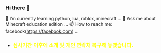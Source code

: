 ### Hi there 👋

<!--
**brendy/brendy** is a ✨ _special_ ✨ repository because its `README.md` (this file) appears on your GitHub profile.

Here are some ideas to get you started:

- 🔭 I’m currently working on ...
- 👯 I’m looking to collaborate on ...
- 🤔 I’m looking for help with ...
- 😄 Pronouns: ...
- ⚡ Fun fact: ...
-->

🌱  I’m currently learning python, lua, roblox, minecraft ...
💬  Ask me about Minecraft education edition ...
📫  How to reach me: facebook(https://facebook.com) ...

- ### <span style="color:yellow">심사기간 이후에 소개 및 개인 연락처 복구해 놓겠습니다.</span>
